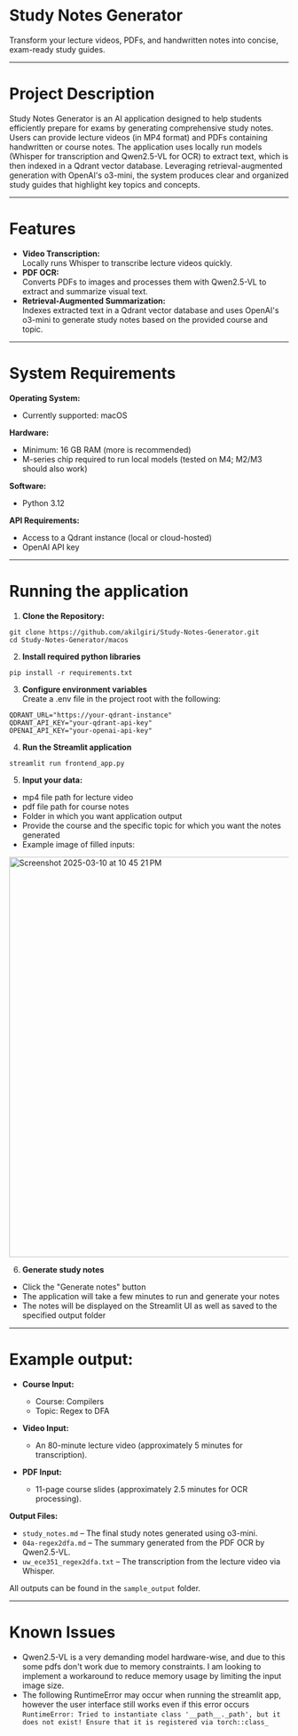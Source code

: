 # Study Notes Generator
Transform your lecture videos, PDFs, and handwritten notes into concise, exam-ready study guides.

---
# Project Description
Study Notes Generator is an AI application designed to help students efficiently prepare for exams by generating comprehensive study notes. Users can provide lecture videos (in MP4 format) and PDFs containing handwritten or course notes. The application uses locally run models (Whisper for transcription and Qwen2.5-VL for OCR) to extract text, which is then indexed in a Qdrant vector database. Leveraging retrieval-augmented generation with OpenAI's o3-mini, the system produces clear and organized study guides that highlight key topics and concepts.

---
# Features
- **Video Transcription:**  
  Locally runs Whisper to transcribe lecture videos quickly.
- **PDF OCR:**  
  Converts PDFs to images and processes them with Qwen2.5-VL to extract and summarize visual text.
- **Retrieval-Augmented Summarization:**  
  Indexes extracted text in a Qdrant vector database and uses OpenAI's o3-mini to generate study notes based on the provided course and topic.

---
# System Requirements
**Operating System:**  
- Currently supported: macOS

**Hardware:**  
- Minimum: 16 GB RAM (more is recommended)  
- M-series chip required to run local models (tested on M4; M2/M3 should also work)

**Software:**  
- Python 3.12

**API Requirements:**  
- Access to a Qdrant instance (local or cloud-hosted)  
- OpenAI API key

---
# Running the application
1. **Clone the Repository:**  
```
git clone https://github.com/akilgiri/Study-Notes-Generator.git  
cd Study-Notes-Generator/macos
```  
2. **Install required python libraries**  
```
pip install -r requirements.txt
```
3. **Configure environment variables**  
Create a .env file in the project root with the following:  
```
QDRANT_URL="https://your-qdrant-instance" 
QDRANT_API_KEY="your-qdrant-api-key"
OPENAI_API_KEY="your-openai-api-key"
```  
4. **Run the Streamlit application**  
```
streamlit run frontend_app.py
```  
5. **Input your data:**  
- mp4 file path for lecture video
- pdf file path for course notes
- Folder in which you want application output
- Provide the course and the specific topic for which you want the notes generated
- Example image of filled inputs:
 <img width="720" alt="Screenshot 2025-03-10 at 10 45 21 PM" src="https://github.com/user-attachments/assets/3fd7d7e0-42eb-4b20-8d8d-9cf5d8714ac3" />

6. **Generate study notes**
- Click the "Generate notes" button
- The application will take a few minutes to run and generate your notes
- The notes will be displayed on the Streamlit UI as well as saved to the specified output folder


---
# Example output:
- **Course Input:**  
  - Course: Compilers  
  - Topic: Regex to DFA

- **Video Input:**  
  - An 80-minute lecture video (approximately 5 minutes for transcription).

- **PDF Input:**  
  - 11-page course slides (approximately 2.5 minutes for OCR processing).

**Output Files:**
- `study_notes.md` – The final study notes generated using o3-mini.
- `04a-regex2dfa.md` – The summary generated from the PDF OCR by Qwen2.5-VL.
- `uw_ece351_regex2dfa.txt` – The transcription from the lecture video via Whisper.

All outputs can be found in the `sample_output` folder.

---
# Known Issues
- Qwen2.5-VL is a very demanding model hardware-wise, and due to this some pdfs don't work due to memory constraints. I am looking to implement a workaround to reduce memory usage by limiting the input image size.
- The following RuntimeError may occur when running the streamlit app, however the user interface still works even if this error occurs
 ```RuntimeError: Tried to instantiate class '__path__._path', but it does not exist! Ensure that it is registered via torch::class_```


